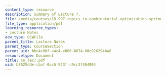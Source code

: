 ```yaml
---
content_type: resource
description: Summary of Lecture 7.
file: /media/courses/18-997-topics-in-combinatorial-optimization-spring-2004/b8525ddecbaf0ac6523fc9cc3f404904_co_lec7.pdf
file_type: application/pdf
learning_resource_types:
- Lecture Notes
ocw_type: OCWFile
parent_title: Lecture Notes
parent_type: CourseSection
parent_uid: bbe4c00f-a4c4-e800-6674-00c926294ba8
resourcetype: Document
title: co_lec7.pdf
uid: b8525dde-cbaf-0ac6-523f-c9cc3f404904
---
```

